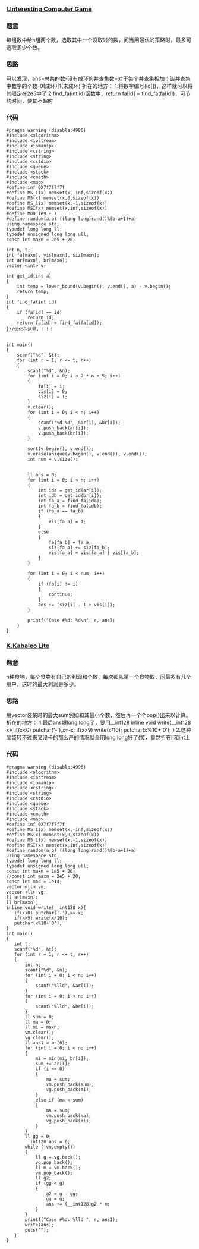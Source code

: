
### [I.Interesting Computer Game](https://ac.nowcoder.com/acm/contest/5673/I)  

### **题意**  
每组数中给n组两个数，选取其中一个没取过的数，问当用最优的策略时，最多可选取多少个数。

### **思路**  
可以发现，ans=总共的数-没有成环的并查集数=对于每个并查集相加：该并查集中数字的个数-0(成环)|1(未成环)
折在的地方：
1.将数字编号(id[])，这样就可以将其限定在2e5中了
2.find_fa(int id)函数中，return fa[id] = find_fa(fa[id])，可节约时间，使其不超时

### **代码**  
```  
#pragma warning (disable:4996)
#include <algorithm>
#include <iostream>
#include <iomanip>
#include <cstring>
#include <string>
#include <cstdio>
#include <queue>
#include <stack>
#include <cmath>
#include <map>
#define inf 0X7f7f7f7f
#define MS_I(x) memset(x,-inf,sizeof(x))
#define MS(x) memset(x,0,sizeof(x))
#define MS_1(x) memset(x,-1,sizeof(x))
#define MSI(x) memset(x,inf,sizeof(x))
#define MOD 1e9 + 7
#define random(a,b) ((long long)rand()%(b-a+1)+a)
using namespace std;
typedef long long ll;
typedef unsigned long long ull;
const int maxn = 2e5 + 20;

int n, t;
int fa[maxn], vis[maxn], siz[maxn];
int ar[maxn], br[maxn];
vector <int> v;

int get_id(int a)
{
	int temp = lower_bound(v.begin(), v.end(), a) - v.begin();
	return temp;
}
int find_fa(int id)
{
	if (fa[id] == id)
		return id;
	return fa[id] = find_fa(fa[id]);
}//优化在这里，！！！


int main()
{
	scanf("%d", &t);
	for (int r = 1; r <= t; r++)
	{
		scanf("%d", &n);
        for (int i = 0; i < 2 * n + 5; i++)
        {
            fa[i] = i;
            vis[i] = 0;
            siz[i] = 1;
        }
        v.clear();
		for (int i = 0; i < n; i++)
		{
			scanf("%d %d", &ar[i], &br[i]);
			v.push_back(ar[i]);
			v.push_back(br[i]);
		}

		sort(v.begin(), v.end());
		v.erase(unique(v.begin(), v.end()), v.end());
		int num = v.size();

		
		ll ans = 0;
		for (int i = 0; i < n; i++)
		{
			int ida = get_id(ar[i]);
			int idb = get_id(br[i]);
			int fa_a = find_fa(ida);
			int fa_b = find_fa(idb);
			if (fa_a == fa_b)
			{
				vis[fa_a] = 1;
			}
			else
			{
				fa[fa_b] = fa_a;
				siz[fa_a] += siz[fa_b];
				vis[fa_a] = vis[fa_a] | vis[fa_b];
			}
		}

		for (int i = 0; i < num; i++)
		{
			if (fa[i] != i)
			{
				continue;
			}
			ans += (siz[i] - 1 + vis[i]);
		}

		printf("Case #%d: %d\n", r, ans);
	}
}
```  






### [K.Kabaleo Lite](https://ac.nowcoder.com/acm/contest/5673/K)  

### **题意**  
n种食物，每个食物有自己的利润和个数，每次都从第一个食物取，问最多有几个用户，这时的最大利润是多少。

### **思路**  
用vector装某时的最大sum例如和其最小个数，然后再一个个pop()出来以计算。
折在的地方：
1.最后ans爆long long了，要用__int128
inline void write(__int128 x){
    if(x<0) putchar('-'),x=-x;
    if(x>9) write(x/10);
    putchar(x%10+'0');
}
2.这种脑袋转不过来又没卡的那么严的情况就全用long long好了(笑，竟然折在ll和int上
 
### **代码**  
 ```
#pragma warning (disable:4996)
#include <algorithm>
#include <iostream>
#include <iomanip>
#include <cstring>
#include <string>
#include <cstdio>
#include <queue>
#include <stack>
#include <cmath>
#include <map>
#define inf 0X7f7f7f7f
#define MS_I(x) memset(x,-inf,sizeof(x))
#define MS(x) memset(x,0,sizeof(x))
#define MS_1(x) memset(x,-1,sizeof(x))
#define MSI(x) memset(x,inf,sizeof(x))
#define random(a,b) ((long long)rand()%(b-a+1)+a)
using namespace std;
typedef long long ll;
typedef unsigned long long ull;
const int maxn = 1e5 + 20;
//const int maxm = 2e5 + 20;
const int mod = 1e14;
vector <ll> vm;
vector <ll> vg;
ll ar[maxn];
ll br[maxn];
inline void write(__int128 x){
    if(x<0) putchar('-'),x=-x;
    if(x>9) write(x/10);
    putchar(x%10+'0');
}
int main()
{
	int t;
	scanf("%d", &t);
	for (int r = 1; r <= t; r++)
	{
		int n;
		scanf("%d", &n);
		for (int i = 0; i < n; i++)
		{
			scanf("%lld", &ar[i]);
		}
		for (int i = 0; i < n; i++)
		{
			scanf("%lld", &br[i]);
		}
		ll sum = 0;
		ll ma = 0;
		ll mi = maxn;
		vm.clear();
		vg.clear();
		ll ans1 = br[0];
		for (int i = 0; i < n; i++)
		{
			mi = min(mi, br[i]);
			sum += ar[i];
            if (i == 0)
            {
                ma = sum;
                vm.push_back(sum);
				vg.push_back(mi);
            }
			else if (ma < sum)
			{
				ma = sum;
				vm.push_back(ma);
				vg.push_back(mi);
			}
		}
		ll gg = 0;
		__int128 ans = 0;
		while (!vm.empty())
		{
			ll g = vg.back();
			vg.pop_back();
			ll m = vm.back();
			vm.pop_back();
			ll g2;
			if (gg < g)
			{
				g2 = g - gg;
				gg = g;
				ans += (__int128)g2 * m;
			}
		}
		printf("Case #%d: %lld ", r, ans1);
		write(ans);
		puts("");
	}
}
```
